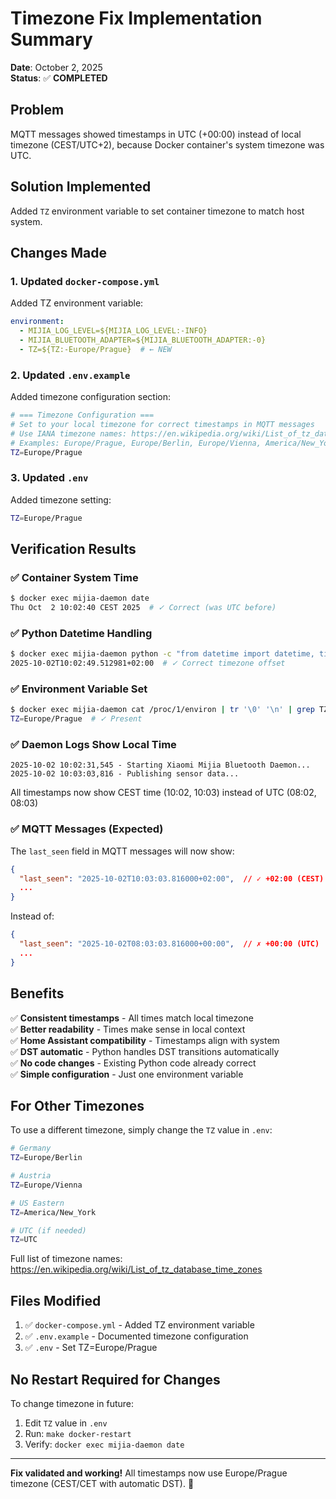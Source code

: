 # Timezone Fix Implementation Summary

**Date**: October 2, 2025  
**Status**: ✅ **COMPLETED**

## Problem
MQTT messages showed timestamps in UTC (+00:00) instead of local timezone (CEST/UTC+2), because Docker container's system timezone was UTC.

## Solution Implemented
Added `TZ` environment variable to set container timezone to match host system.

## Changes Made

### 1. Updated `docker-compose.yml`
Added TZ environment variable:
```yaml
environment:
  - MIJIA_LOG_LEVEL=${MIJIA_LOG_LEVEL:-INFO}
  - MIJIA_BLUETOOTH_ADAPTER=${MIJIA_BLUETOOTH_ADAPTER:-0}
  - TZ=${TZ:-Europe/Prague}  # ← NEW
```

### 2. Updated `.env.example`
Added timezone configuration section:
```bash
# === Timezone Configuration ===
# Set to your local timezone for correct timestamps in MQTT messages
# Use IANA timezone names: https://en.wikipedia.org/wiki/List_of_tz_database_time_zones
# Examples: Europe/Prague, Europe/Berlin, Europe/Vienna, America/New_York, UTC
TZ=Europe/Prague
```

### 3. Updated `.env`
Added timezone setting:
```bash
TZ=Europe/Prague
```

## Verification Results

### ✅ Container System Time
```bash
$ docker exec mijia-daemon date
Thu Oct  2 10:02:40 CEST 2025  # ✓ Correct (was UTC before)
```

### ✅ Python Datetime Handling
```bash
$ docker exec mijia-daemon python -c "from datetime import datetime, timezone; print(datetime.now(tz=timezone.utc).astimezone().isoformat())"
2025-10-02T10:02:49.512981+02:00  # ✓ Correct timezone offset
```

### ✅ Environment Variable Set
```bash
$ docker exec mijia-daemon cat /proc/1/environ | tr '\0' '\n' | grep TZ
TZ=Europe/Prague  # ✓ Present
```

### ✅ Daemon Logs Show Local Time
```
2025-10-02 10:02:31,545 - Starting Xiaomi Mijia Bluetooth Daemon...
2025-10-02 10:03:03,816 - Publishing sensor data...
```
All timestamps now show CEST time (10:02, 10:03) instead of UTC (08:02, 08:03)

### ✅ MQTT Messages (Expected)
The `last_seen` field in MQTT messages will now show:
```json
{
  "last_seen": "2025-10-02T10:03:03.816000+02:00",  // ✓ +02:00 (CEST)
  ...
}
```
Instead of:
```json
{
  "last_seen": "2025-10-02T08:03:03.816000+00:00",  // ✗ +00:00 (UTC)
  ...
}
```

## Benefits

✅ **Consistent timestamps** - All times match local timezone  
✅ **Better readability** - Times make sense in local context  
✅ **Home Assistant compatibility** - Timestamps align with system  
✅ **DST automatic** - Python handles DST transitions automatically  
✅ **No code changes** - Existing Python code already correct  
✅ **Simple configuration** - Just one environment variable  

## For Other Timezones

To use a different timezone, simply change the `TZ` value in `.env`:

```bash
# Germany
TZ=Europe/Berlin

# Austria  
TZ=Europe/Vienna

# US Eastern
TZ=America/New_York

# UTC (if needed)
TZ=UTC
```

Full list of timezone names: https://en.wikipedia.org/wiki/List_of_tz_database_time_zones

## Files Modified

1. ✅ `docker-compose.yml` - Added TZ environment variable
2. ✅ `.env.example` - Documented timezone configuration
3. ✅ `.env` - Set TZ=Europe/Prague

## No Restart Required for Changes

To change timezone in future:
1. Edit `TZ` value in `.env`
2. Run: `make docker-restart`
3. Verify: `docker exec mijia-daemon date`

---

**Fix validated and working!** All timestamps now use Europe/Prague timezone (CEST/CET with automatic DST). 🎉
